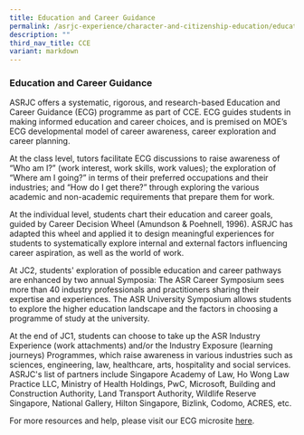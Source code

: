 ```yaml
---
title: Education and Career Guidance
permalink: /asrjc-experience/character-and-citizenship-education/education-and-career-guidance/
description: ""
third_nav_title: CCE
variant: markdown
---
```

### Education and Career Guidance

ASRJC offers a systematic, rigorous, and research-based Education and Career Guidance (ECG) programme as part of CCE. ECG guides students in making informed education and career choices, and is premised on MOE’s ECG developmental model of career awareness, career exploration and career planning.

At the class level, tutors facilitate ECG discussions to raise awareness of “Who am I?” (work interest, work skills, work values); the exploration of “Where am I going?” in terms of their preferred occupations and their industries; and “How do I get there?” through exploring the various academic and non-academic requirements that prepare them for work.

At the individual level, students chart their education and career goals, guided by Career Decision Wheel (Amundson & Poehnell, 1996). ASRJC has adapted this wheel and applied it to design meaningful experiences for students to systematically explore internal and external factors influencing career aspiration, as well as the world of work.

At JC2, students' exploration of possible education and career pathways are enhanced by two annual Symposia: The ASR Career Symposium sees more than 40 industry professionals and practitioners sharing their expertise and experiences. The ASR University Symposium allows students to explore the higher education landscape and the factors in choosing a programme of study at the university.

At the end of JC1, students can choose to take up the ASR Industry Experience (work attachments) and/or the Industry Exposure (learning journeys) Programmes, which raise awareness in various industries such as sciences, engineering, law, healthcare, arts, hospitality and social services. ASRJC's list of partners include Singapore Academy of Law, Ho Wong Law Practice LLC, Ministry of Health Holdings, PwC, Microsoft, Building and Construction Authority, Land Transport Authority, Wildlife Reserve Singapore, National Gallery, Hilton Singapore, Bizlink, Codomo, ACRES, etc.

For more resources and help, please visit our ECG microsite [here](https://sites.google.com/view/asrecg/hom).